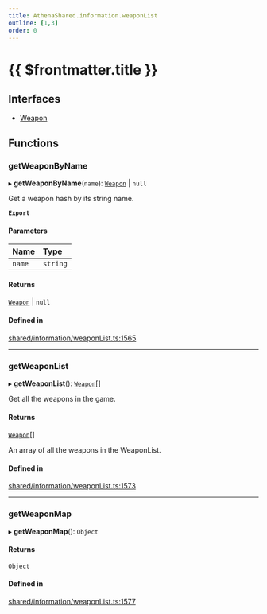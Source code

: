 ```yaml
---
title: AthenaShared.information.weaponList
outline: [1,3]
order: 0
---
```


# {{ $frontmatter.title }}


## Interfaces

- [Weapon](../interfaces/shared_information_weaponList_Weapon.md)

## Functions

### getWeaponByName

▸ **getWeaponByName**(`name`): [`Weapon`](../interfaces/shared_information_weaponList_Weapon.md) \| ``null``

Get a weapon hash by its string name.

**`Export`**

#### Parameters

| Name | Type |
| :------ | :------ |
| `name` | `string` |

#### Returns

[`Weapon`](../interfaces/shared_information_weaponList_Weapon.md) \| ``null``

#### Defined in

[shared/information/weaponList.ts:1565](https://github.com/Stuyk/altv-athena/blob/9c488f0/src/core/shared/information/weaponList.ts#L1565)

___

### getWeaponList

▸ **getWeaponList**(): [`Weapon`](../interfaces/shared_information_weaponList_Weapon.md)[]

Get all the weapons in the game.

#### Returns

[`Weapon`](../interfaces/shared_information_weaponList_Weapon.md)[]

An array of all the weapons in the WeaponList.

#### Defined in

[shared/information/weaponList.ts:1573](https://github.com/Stuyk/altv-athena/blob/9c488f0/src/core/shared/information/weaponList.ts#L1573)

___

### getWeaponMap

▸ **getWeaponMap**(): `Object`

#### Returns

`Object`

#### Defined in

[shared/information/weaponList.ts:1577](https://github.com/Stuyk/altv-athena/blob/9c488f0/src/core/shared/information/weaponList.ts#L1577)
